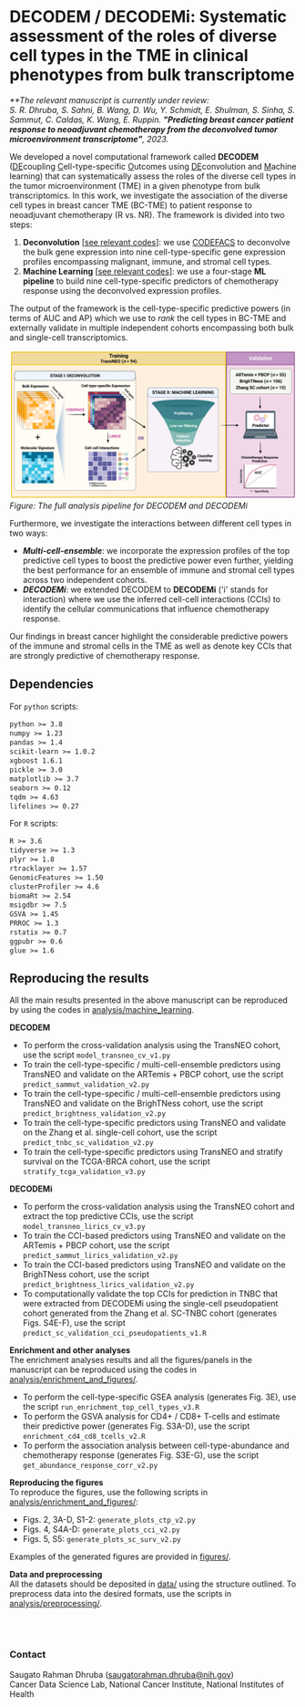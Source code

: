 # DECODEM / DECODEMi: Systematic assessment of the roles of diverse cell types in the TME in clinical phenotypes from bulk transcriptome  

<i>**The relevant manuscript is currently under review:   
S. R. Dhruba, S. Sahni, B. Wang, D. Wu, Y. Schmidt, E. Shulman, S. Sinha, S. Sammut, C. Caldas, K. Wang, E. Ruppin. <b>"Predicting breast cancer patient response to neoadjuvant chemotherapy from the deconvolved tumor microenvironment transcriptome"</b>, 2023.  
</i>

We developed a novel computational framework called **DECODEM** (<ins>DE</ins>coupling <ins>C</ins>ell-type-specific <ins>O</ins>utcomes using <ins>DE</ins>convolution and <ins>M</ins>achine learning) that can systematically assess the roles of the diverse cell types in the tumor microenvironment (TME) in a given phenotype from bulk transcriptomics. In this work, we investigate the association of the diverse cell types in breast cancer TME (BC-TME) to patient response to neoadjuvant chemotherapy (R vs. NR). The framework is divided into two steps:  

1. <b>Deconvolution</b> [[see relevant codes](./analysis/deconvolution/)]: we use [CODEFACS](https://github.com/ruppinlab/CODEFACS/) to deconvolve the bulk gene expression into nine cell-type-specific gene expression profiles encompassing malignant, immune, and stromal cell types.  
2. <b>Machine Learning</b> [[see relevant codes](./analysis/machine_learning/)]: we use a four-stage **ML pipeline** to build nine cell-type-specific predictors of chemotherapy response using the deconvolved expression profiles.    

The output of the framework is the cell-type-specific predictive powers (in terms of AUC and AP) which we use to *rank* the cell types in BC-TME and externally validate in multiple independent cohorts encompassing both bulk and single-cell transcriptomics.  

![DECODEM](./figures/Fig1_DECODEM_v2.png)  
*Figure: The full analysis pipeline for DECODEM and DECODEMi*  
  
Furthermore, we investigate the interactions between different cell types in two ways:  
* <b><i>Multi-cell-ensemble</i></b>: we incorporate the expression profiles of the top predictive cell types to boost the predictive power even further, yielding the best performance for an ensemble of immune and stromal cell types across two independent cohorts.  
* <b><i>DECODEMi</i></b>: we extended DECODEM to **DECODEMi** ('i' stands for interaction) where we use the inferred cell-cell interactions (CCIs) to identify the cellular communications that influence chemotherapy response.  

Our findings in breast cancer highlight the considerable predictive powers of the immune and stromal cells in the TME as well as denote key CCIs that are strongly predictive of chemotherapy response.  


## Dependencies  
For `python` scripts:  
```
python >= 3.8  
numpy >= 1.23   
pandas >= 1.4  
scikit-learn >= 1.0.2  
xgboost 1.6.1
pickle >= 3.0  
matplotlib >= 3.7
seaborn >= 0.12
tqdm >= 4.63  
lifelines >= 0.27  
```  
  
For `R` scripts:  
```
R >= 3.6  
tidyverse >= 1.3  
plyr >= 1.8
rtracklayer >= 1.57  
GenomicFeatures >= 1.50
clusterProfiler >= 4.6  
biomaRt >= 2.54  
msigdbr >= 7.5  
GSVA >= 1.45  
PRROC >= 1.3  
rstatix >= 0.7  
ggpubr >= 0.6  
glue >= 1.6  
```


## Reproducing the results
All the main results presented in the above manuscript can be reproduced by using the codes in [analysis/machine_learning](analysis/machine_learning/). 

<b>DECODEM</b>  
- To perform the cross-validation analysis using the TransNEO cohort, use the script `model_transneo_cv_v1.py`  
- To train the cell-type-specific / multi-cell-ensemble predictors using TransNEO and validate on the ARTemis + PBCP cohort, use the script `predict_sammut_validation_v2.py`  
- To train the cell-type-specific / multi-cell-ensemble predictors using TransNEO and validate on the BrighTNess cohort, use the script `predict_brightness_validation_v2.py`  
- To train the cell-type-specific predictors using TransNEO and validate on the Zhang et al. single-cell cohort, use the script `predict_tnbc_sc_validation_v2.py`  
- To train the cell-type-specific predictors using TransNEO and stratify survival on the TCGA-BRCA cohort, use the script `stratify_tcga_validation_v3.py` 


<b>DECODEMi</b>  
- To perform the cross-validation analysis using the TransNEO cohort and extract the top predictive CCIs, use the script `model_transneo_lirics_cv_v3.py`  
- To train the CCI-based predictors using TransNEO and validate on the ARTemis + PBCP cohort, use the script `predict_sammut_lirics_validation_v2.py`  
- To train the CCI-based predictors using TransNEO and validate on the BrighTNess cohort, use the script `predict_brightness_lirics_validation_v2.py`  
- To computationally validate the top CCIs for prediction in TNBC that were extracted from DECODEMi using the single-cell pseudopatient cohort generated from the Zhang et al. SC-TNBC cohort (generates Figs. S4E-F),  use the script `predict_sc_validation_cci_pseudopatients_v1.R`  


<b>Enrichment and other analyses</b>  
The enrichment analyses results and all the figures/panels in the manuscript can be reproduced using the codes in [analysis/enrichment_and_figures/](analysis/enrichment_and_figures/).  
- To perform the cell-type-specific GSEA analysis (generates Fig. 3E), use the script `run_enrichment_top_cell_types_v3.R`
- To perform the GSVA analysis for CD4+ / CD8+ T-cells and estimate their predictive power (generates Fig. S3A-D), use the script `enrichment_cd4_cd8_tcells_v2.R`   
- To perform the association analysis between cell-type-abundance and chemotherapy response (generates Fig. S3E-G), use the script `get_abundance_response_corr_v2.py`  


<b>Reproducing the figures</b>  
To reproduce the figures, use the following scripts in [analysis/enrichment_and_figures/](analysis/enrichment_and_figures/):  
- Figs. 2, 3A-D, S1-2: `generate_plots_ctp_v2.py`  
- Figs. 4, S4A-D: `generate_plots_cci_v2.py`  
- Figs. 5, S5: `generate_plots_sc_surv_v2.py`  

Examples of the generated figures are provided in [figures/](figures/). 


<b>Data and preprocessing</b>  
All the datasets should be deposited in [data/](data/) using the structure outlined. To preprocess data into the desired formats, use the scripts in  [analysis/preprocessing/](analysis/preprocessing/).  


  
<br></br>
### Contact
Saugato Rahman Dhruba (saugatorahman.dhruba@nih.gov)  
Cancer Data Science Lab, National Cancer Institute, National Institutes of Health  
